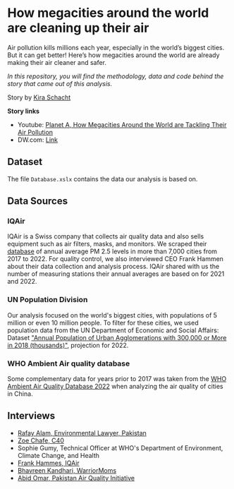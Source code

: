 # How megacities around the world are cleaning up their air

Air pollution kills millions each year, especially in the world’s biggest cities. But it can get better! Here’s how megacities around the world are already making their air cleaner and safer.

*In this repository, you will find the methodology, data and code behind
the story that came out of this analysis.*

Story by [Kira Schacht](https://www.twitter.com/daten_drang)

**Story links**

- Youtube: [Planet A, How Megacities Around the World are Tackling Their Air Pollution](https://www.youtube.com/watch?v=3F6mq20QOcE&t=322s)
- DW.com: [Link](https://www.dw.com/a-xxx)

## Dataset

The file `Database.xslx` contains the data our analysis is based on.

## Data Sources

### IQAir

IQAir is a Swiss company that collects air quality data and also sells equipment such as air filters, masks, and monitors. We scraped their [database](https://www.iqair.com/us/world-most-polluted-cities) of annual average PM 2.5 levels in more than 7,000 cities from 2017 to 2022.
For quality control, we also interviewed CEO Frank Hammen about their data collection and analysis process. IQAir shared with us the number of measuring stations their annual averages are based on for 2021 and 2022.

### UN Population Division

Our analysis focused on the world's biggest cities, with populations of 5 million or even 10 million people. To filter for these cities, we used population data from the UN Department of Economic and Social Affairs: Dataset ["Annual Population of Urban Agglomerations with 300,000 or More in 2018 (thousands)"](https://population.un.org/wup/dataquery/), projection for 2022.

### WHO Ambient Air quality database

Some complementary data for years prior to 2017 was taken from the [WHO Ambient Air Quality Database 2022](https://www.who.int/data/gho/data/themes/air-pollution/who-air-quality-database) when analyzing the air quality of cities in China.

## Interviews

- [Rafay Alam, Environmental Lawyer, Pakistan](https://twitter.com/rafay_alam)
- [Zoe Chafe, C40](https://www.c40.org/our-team/zoe-chafe/)
- Sophie Gumy, Technical Officer at WHO's Department of Environment, Climate Change, and Health
- [Frank Hammes, IQAir](https://www.iqair.com/)
- [Bhavreen Kandhari, WarriorMoms](https://www.linkedin.com/in/bhavreen-kandhari-80283026a/)
- [Abid Omar, Pakistan Air Quality Initiative](https://www.linkedin.com/in/abidomar/)
